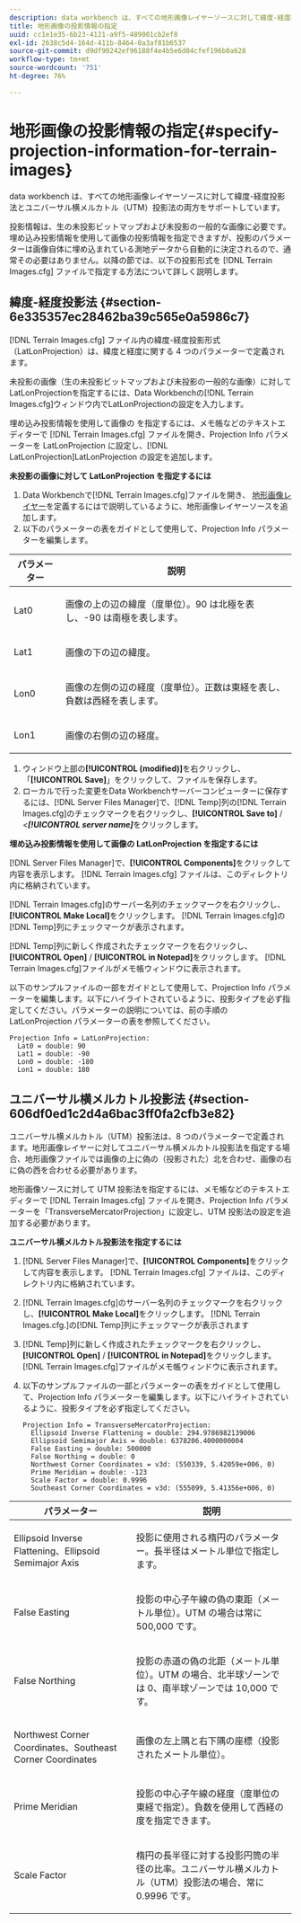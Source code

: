 ```yaml
---
description: data workbench は、すべての地形画像レイヤーソースに対して緯度-経度投影法とユニバーサル横メルカトル（UTM）投影法の両方をサポートしています。
title: 地形画像の投影情報の指定
uuid: cc1e1e35-6b23-4121-a9f5-489001cb2ef8
exl-id: 2638c5d4-164d-411b-8464-0a3af81b6537
source-git-commit: d9df90242ef96188f4e4b5e6d04cfef196b0a628
workflow-type: tm+mt
source-wordcount: '751'
ht-degree: 76%

---
```


# 地形画像の投影情報の指定{#specify-projection-information-for-terrain-images}

data workbench は、すべての地形画像レイヤーソースに対して緯度-経度投影法とユニバーサル横メルカトル（UTM）投影法の両方をサポートしています。

投影情報は、生の未投影ビットマップおよび未投影の一般的な画像に必要です。埋め込み投影情報を使用して画像の投影情報を指定できますが、投影のパラメーターは画像自体に埋め込まれている測地データから自動的に決定されるので、通常その必要はありません。以降の節では、以下の投影形式を [!DNL Terrain Images.cfg] ファイルで指定する方法について詳しく説明します。

## 緯度-経度投影法 {#section-6e335357ec28462ba39c565e0a5986c7}

[!DNL Terrain Images.cfg] ファイル内の緯度-経度投影形式（LatLonProjection）は、緯度と経度に関する 4 つのパラメーターで定義されます。

未投影の画像（生の未投影ビットマップおよび未投影の一般的な画像）に対してLatLonProjectionを指定するには、Data Workbenchの[!DNL Terrain Images.cfg]ウィンドウ内でLatLonProjectionの設定を入力します。

埋め込み投影情報を使用して画像の を指定するには、メモ帳などのテキストエディターで [!DNL Terrain Images.cfg] ファイルを開き、Projection Info パラメーターを LatLonProjection に設定し、[!DNL LatLonProjection]LatLonProjection の設定を追加します。

**未投影の画像に対して LatLonProjection を指定するには**

1. Data Workbenchで[!DNL Terrain Images.cfg]ファイルを開き、 [地形画像レイヤー](../../../../home/c-get-started/c-im-layers/c-ter-img-layers/c-ter-img-layers.md#concept-f4b3a20969354ca38955e3fd5beb0f4f)を定義するにはで説明しているように、地形画像レイヤーソースを追加します。
1. 以下のパラメーターの表をガイドとして使用して、Projection Info パラメーターを編集します。

<table id="table_32F6EADB2DA34592ABD6FFAC9E00BB27"> 
 <thead> 
  <tr> 
   <th colname="col1" class="entry"> パラメーター </th> 
   <th colname="col2" class="entry"> 説明 </th> 
  </tr>
 </thead>
 <tbody> 
  <tr> 
   <td colname="col1"> <p>Lat0 </p> </td> 
   <td colname="col2"> <p>画像の上の辺の緯度（度単位）。90 は北極を表し、-90 は南極を表します。 </p> </td> 
  </tr> 
  <tr> 
   <td colname="col1"> <p>Lat1 </p> </td> 
   <td colname="col2"> <p>画像の下の辺の緯度。 </p> </td> 
  </tr> 
  <tr> 
   <td colname="col1"> <p>Lon0 </p> </td> 
   <td colname="col2"> <p>画像の左側の辺の経度（度単位）。正数は東経を表し、負数は西経を表します。 </p> </td> 
  </tr> 
  <tr> 
   <td colname="col1"> <p>Lon1 </p> </td> 
   <td colname="col2"> <p>画像の右側の辺の経度。 </p> </td> 
  </tr> 
 </tbody> 
</table>

1. ウィンドウ上部の&#x200B;**[!UICONTROL (modified)]**&#x200B;を右クリックし、「**[!UICONTROL Save]**」をクリックして、ファイルを保存します。
1. ローカルで行った変更をData Workbenchサーバーコンピューターに保存するには、[!DNL Server Files Manager]で、[!DNL Temp]列の[!DNL Terrain Images.cfg]のチェックマークを右クリックし、**[!UICONTROL Save to]** / *&lt;**[!UICONTROL server name]***&#x200B;をクリックします。

**埋め込み投影情報を使用して画像の LatLonProjection を指定するには**

[!DNL Server Files Manager]で、**[!UICONTROL Components]**&#x200B;をクリックして内容を表示します。 [!DNL Terrain Images.cfg] ファイルは、このディレクトリ内に格納されています。

[!DNL Terrain Images.cfg]のサーバー名列のチェックマークを右クリックし、**[!UICONTROL Make Local]**&#x200B;をクリックします。 [!DNL Terrain Images.cfg]の[!DNL Temp]列にチェックマークが表示されます。

[!DNL Temp]列に新しく作成されたチェックマークを右クリックし、**[!UICONTROL Open]** / **[!UICONTROL in Notepad]**&#x200B;をクリックします。 [!DNL Terrain Images.cfg]ファイルがメモ帳ウィンドウに表示されます。

以下のサンプルファイルの一部をガイドとして使用して、Projection Info パラメーターを編集します。以下にハイライトされているように、投影タイプを必ず指定してください。パラメーターの説明については、前の手順の LatLonProjection パラメーターの表を参照してください。

```
Projection Info = LatLonProjection:
  Lat0 = double: 90
  Lat1 = double: -90
  Lon0 = double: -180
  Lon1 = double: 180
```

## ユニバーサル横メルカトル投影法 {#section-606df0ed1c2d4a6bac3ff0fa2cfb3e82}

ユニバーサル横メルカトル（UTM）投影法は、8 つのパラメーターで定義されます。地形画像レイヤーに対してユニバーサル横メルカトル投影法を指定する場合、地形画像ファイルでは画像の上に偽の（投影された）北を合わせ、画像の右に偽の西を合わせる必要があります。

地形画像ソースに対して UTM 投影法を指定するには、メモ帳などのテキストエディターで [!DNL Terrain Images.cfg] ファイルを開き、Projection Info パラメーターを「TransverseMercatorProjection」に設定し、UTM 投影法の設定を追加する必要があります。

**ユニバーサル横メルカトル投影法を指定するには**

1. [!DNL Server Files Manager]で、**[!UICONTROL Components]**&#x200B;をクリックして内容を表示します。 [!DNL Terrain Images.cfg] ファイルは、このディレクトリ内に格納されています。
1. [!DNL Terrain Images.cfg]のサーバー名列のチェックマークを右クリックし、**[!UICONTROL Make Local]**&#x200B;をクリックします。 [!DNL Terrain Images.cfg.]の[!DNL Temp]列にチェックマークが表示されます
1. [!DNL Temp]列に新しく作成されたチェックマークを右クリックし、**[!UICONTROL Open]** / **[!UICONTROL in Notepad]**&#x200B;をクリックします。 [!DNL Terrain Images.cfg]ファイルがメモ帳ウィンドウに表示されます。
1. 以下のサンプルファイルの一部とパラメーターの表をガイドとして使用して、Projection Info パラメーターを編集します。以下にハイライトされているように、投影タイプを必ず指定してください。

   ```
   Projection Info = TransverseMercatorProjection:
     Ellipsoid Inverse Flattening = double: 294.9786982139006
     Ellipsoid Semimajor Axis = double: 6378206.4000000004
     False Easting = double: 500000
     False Northing = double: 0
     Northwest Corner Coordinates = v3d: (550339, 5.42059e+006, 0)
     Prime Meridian = double: -123
     Scale Factor = double: 0.9996
     Southeast Corner Coordinates = v3d: (555099, 5.41356e+006, 0)
   ```

<table id="table_71AEEAE808B9436B9846987A54D5D1D2"> 
 <thead> 
  <tr> 
   <th colname="col1" class="entry"> パラメーター </th> 
   <th colname="col2" class="entry"> 説明 </th> 
  </tr>
 </thead>
 <tbody> 
  <tr> 
   <td colname="col1"> <p>Ellipsoid Inverse Flattening、Ellipsoid Semimajor Axis </p> </td> 
   <td colname="col2"> <p>投影に使用される楕円のパラメーター。長半径はメートル単位で指定します。 </p> </td> 
  </tr> 
  <tr> 
   <td colname="col1"> <p>False Easting </p> </td> 
   <td colname="col2"> <p>投影の中心子午線の偽の東距（メートル単位）。UTM の場合は常に 500,000 です。 </p> </td> 
  </tr> 
  <tr> 
   <td colname="col1"> <p>False Northing </p> </td> 
   <td colname="col2"> <p>投影の赤道の偽の北距（メートル単位）。UTM の場合、北半球ゾーンでは 0、南半球ゾーンでは 10,000 です。 </p> </td> 
  </tr> 
  <tr> 
   <td colname="col1"> <p>Northwest Corner Coordinates、Southeast Corner Coordinates </p> </td> 
   <td colname="col2"> <p>画像の左上隅と右下隅の座標（投影されたメートル単位）。 </p> </td> 
  </tr> 
  <tr> 
   <td colname="col1"> <p>Prime Meridian </p> </td> 
   <td colname="col2"> <p>投影の中心子午線の経度（度単位の東経で指定）。負数を使用して西経の度を指定できます。 </p> </td> 
  </tr> 
  <tr> 
   <td colname="col1"> <p>Scale Factor </p> </td> 
   <td colname="col2"> <p>楕円の長半径に対する投影円筒の半径の比率。ユニバーサル横メルカトル（UTM）投影法の場合、常に 0.9996 です。 </p> </td> 
  </tr> 
 </tbody> 
</table>
